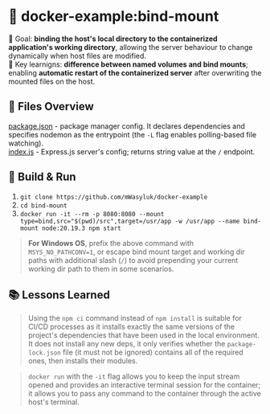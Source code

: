 # 📘 docker-example:bind-mount
🎯 Goal: **binding the host's local directory to the containerized application's working directory**, allowing the server behaviour to change dynamically when host files are modified. \
🔑 Key learnigns: **difference between named volumes and bind mounts**; enabling **automatic restart of the containerized server** after overwriting the mounted files on the host.

## 📁 Files Overview
[package.json](./package.json) - package manager config. It declares dependencies and specifies nodemon as the entrypoint (the `-L` flag enables polling-based file watching). \
[index.js](./index.js) - Express.js server's config; returns string value at the `/` endpoint.

## 🔨 Build & Run
1. `git clone https://github.com/mWasyluk/docker-example`
2. `cd bind-mount`
3. `docker run -it --rm -p 8080:8080 --mount type=bind,src="$(pwd)/src",target=/usr/app -w /usr/app --name bind-mount node:20.19.3 npm start`

> **For Windows OS**, prefix the above command with `MSYS_NO_PATHCONV=1`, or escape bind mount target and working dir paths with additional slash (`/`) to avoid prepending your current working dir path to them in some scenarios.

## 📚 Lessons Learned
> Using the `npm ci` command instead of `npm install` is suitable for CI/CD processes as it installs exactly the same versions of the project's dependencies that have been used in the local environment. It does not install any new deps, it only verifies whether the `package-lock.json` file (it must not be ignored) contains all of the required ones, then installs their modules.

> `docker run` with the `-it` flag allows you to keep the input stream opened and provides an interactive terminal session for the container; it allows you to pass any command to the container through the active host's terminal.
